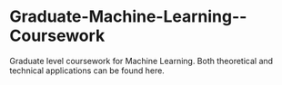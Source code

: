 # Graduate-Machine-Learning--Coursework
Graduate level coursework for Machine Learning. Both theoretical and technical applications can be found here. 
